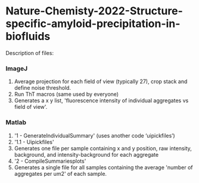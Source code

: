 # Nature-Chemisty-2022-Structure-specific-amyloid-precipitation-in-biofluids

Description of files:

### ImageJ

1. Average projection for each field of view (typically 27), crop stack and define noise threshold. 
2. Run ThT macros (same used by everyone)  
3. Generates a x y list, 'fluorescence intensity of individual aggregates vs field of view'.  
 
### Matlab

1. '1 - GenerateIndividualSummary' (uses another code ‘uipickfiles’)  
2. '1.1 - Uipickfiles'  
3. Generates one file per sample containing x and y position, raw intensity, background, and intensity-background for each aggregate 
4. '2 - CompileSummariesplots'
5. Generates a single file for all samples containing the average 'number of aggregates per um2' of each sample. 

